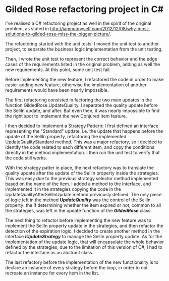 # Gilded Rose refactoring project in C#

I've realised a C# refactoring project as well in the spirit of the original problem, as stated in http://iamnotmyself.com/2012/12/08/why-most-solutions-to-gilded-rose-miss-the-bigger-picture/.

The refactoring started with the unit tests: I moved the unit test to another project, to separate the business logic implementation from the unit testing.

Then, I wrote the unit test to represent the correct behavior and the edge cases of the requirements listed in the original problem, adding as well the new requirements. At this point, some unit test fail.

Before implementing the new feature, I refactored the code in order to make easier adding new feature, otherwise the implementation of another requirements would have been nearly impossible.

The first refactoring consisted in factoring the two main updates in the function GildedRose.UpdateQuality. I separated the quality update before the SellIn update, and after. But even then, it was nearly impossible to find the right spot to implement the new Conjured item feature.

I then decided to implement a Strategy Pattern: I first defined an interface representing the "Standard" update, i.e. the update that happens before the update of the SellIn property, refactoring the implemented UpdateQualityStandard method. This was a major refactory, so I decided to identify the code related to each different item, and copy the conditions directly in the method implementation. I then run the unit test to verify that the code still works.

With the strategy patter in place, the next refactory was to translate the quality update after the update of the SellIn property inside the strategies. This was easy due to the previous strategy selector method implemented based on the name of the item. I added a method to the interface, and implemented it in the strategies copying the code in the UpdateQualityAfterSellInUpdate method previously defined.
The only piece of logic left in the method ***UpdateQuality*** was the control of the SellIn property: the if determining whether the item expired or not, common to all the strategies, was left in the update function of the ***GildedRose*** class.

The next thing to refactor before implementing the new feature was to implement the SellIn property update in the strategies, and then refactor the detection of the expiration logic. I decided to create another method in the interface ***IUpdateStrategy*** to manage the SellIn property update.
As for the implementation of the update logic, that will encapsulate the whole behavior defined by the strategies, due to the limitation of this version of C#, I had to refactor the interface as an abstract class.

The last refactory before the implementation of the new functionality is to declare an instance of every strategy before the loop, in order to not recreate an instance for every item in the list.
